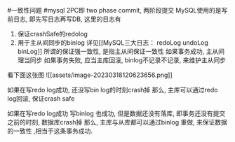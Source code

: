 #一致性问题 #mysql
2PC即 two phase commit, 两阶段提交
MySQL使用的是写前日志, 即先写日志再写DB, 这里的日志有

1. 保证crashSafe的redolog
2. 用于主从间同步的binlog
详见[[MySQL三大日志： redoLog undoLog binLog]]
所谓的保证强一致性, 是指主从间保证一致性
如果事务成功, 主从间理当同步
如果事务失败, 应当主库回滚, binlog不记录不记录, 来维护主从同步

看下面这张图
![[assets/image-20230318120623656.png]]

如果在写redo log成功, 还没写bin log的时刻crash掉
那么, 主库可以通过redo log回滚, 保证crash safe

如果在写redo log成功 写binlog 也成功, 但是数据还没有落库, 即事务还没有提交 之前的时刻, 数据库crash掉
那么,  主库与从库都可以通过binlog 重做, 来保证数据的一致性 ,相当于这条事务成功.
